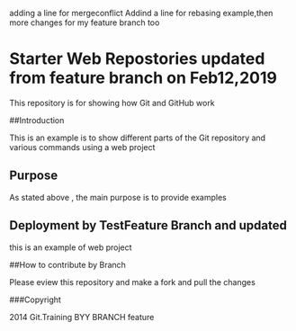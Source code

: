 adding a line for mergeconflict
Addind a line for rebasing example,then more changes for my feature branch too
# Starter Web Repostories updated from feature branch on Feb12,2019

This repository is for showing how Git and GitHub work

##Introduction

This is an example is to show different parts of the Git repository and various commands using a web project

## Purpose

As stated above , the main purpose is to provide examples

## Deployment by TestFeature Branch and updated

this is an example of web project 

##How to contribute by Branch


Please eview this repository and make a fork and pull the changes


###Copyright

2014 Git.Training BYY BRANCH feature


